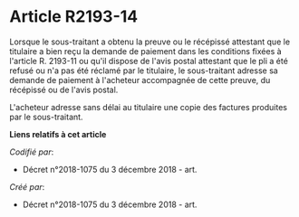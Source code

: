 # Article R2193-14

Lorsque le sous-traitant a obtenu la preuve ou le récépissé attestant que le titulaire a bien reçu la demande de paiement
dans les conditions fixées à l'article R. 2193-11 ou qu'il dispose de l'avis postal attestant que le pli a été refusé ou n'a
pas été réclamé par le titulaire, le sous-traitant adresse sa demande de paiement à l'acheteur accompagnée de cette preuve,
du récépissé ou de l'avis postal.

L'acheteur adresse sans délai au titulaire une copie des factures produites par le sous-traitant.

**Liens relatifs à cet article**

_Codifié par_:

  - Décret n°2018-1075 du 3 décembre 2018 - art.

_Créé par_:

  - Décret n°2018-1075 du 3 décembre 2018 - art.
